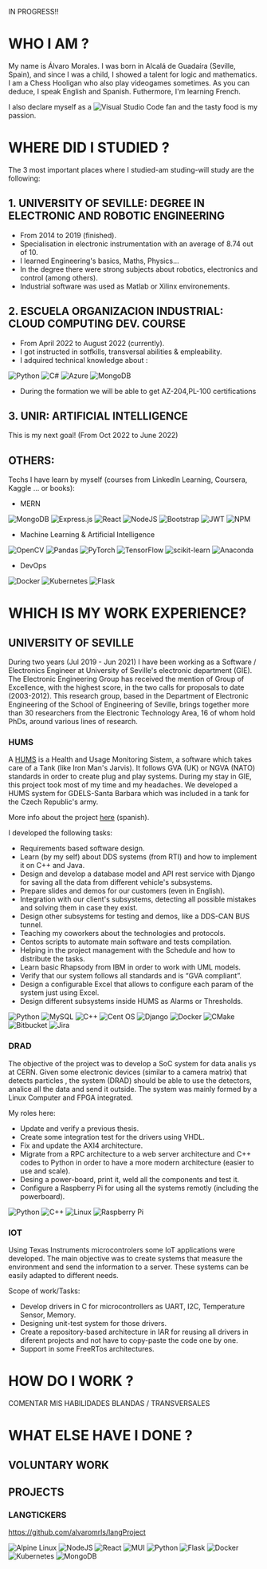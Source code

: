 IN PROGRESS!!
# WHO I AM ?
My name is Álvaro Morales. I was born in Alcalá de Guadaíra (Seville, Spain), and since I was a child, I showed a talent for logic and mathematics. I am a Chess Hooligan who also play videogames sometimes. As you can deduce, I speak English and Spanish. Futhermore, I'm learning French.

I also declare myself as a  ![Visual Studio Code](https://img.shields.io/badge/Visual%20Studio%20Code-0078d7.svg?style=for-the-badge&logo=visual-studio-code&logoColor=white)  fan and the tasty food is my passion.


# WHERE DID I STUDIED ?
The 3 most important places where I studied-am studing-will study are the following:
## 1. UNIVERSITY OF SEVILLE:  DEGREE IN ELECTRONIC AND ROBOTIC ENGINEERING
-  From 2014 to 2019 (finished).
- Specialisation in electronic instrumentation with an average of 8.74 out of 10.
- I learned Engineering's basics, Maths, Physics... 
- In the degree there were strong subjects about robotics, electronics and control (among others).
- Industrial software was used as Matlab or Xilinx environements.
## 2. ESCUELA ORGANIZACION INDUSTRIAL: CLOUD COMPUTING DEV. COURSE
- From April 2022 to August 2022 (currently).
- I got instructed in sotfkills, transversal abilities & empleability.
- I adquired technical knowledge about :

![Python](https://img.shields.io/badge/python-3670A0?style=for-the-badge&logo=python&logoColor=ffdd54) 
![C#](https://img.shields.io/badge/c%23-%23239120.svg?style=for-the-badge&logo=c-sharp&logoColor=white) 
![Azure](https://img.shields.io/badge/azure-%230072C6.svg?style=for-the-badge&logo=microsoftazure&logoColor=white)
![MongoDB](https://img.shields.io/badge/MongoDB-%234ea94b.svg?style=for-the-badge&logo=mongodb&logoColor=white)
- During the formation we will be able to get AZ-204,PL-100 certifications

## 3. UNIR: ARTIFICIAL INTELLIGENCE 
This is my next goal! (From Oct 2022 to June 2022)

## OTHERS:
Techs I have learn by myself (courses from LinkedIn Learning, Coursera, Kaggle ... or books):

- MERN

![MongoDB](https://img.shields.io/badge/MongoDB-%234ea94b.svg?style=for-the-badge&logo=mongodb&logoColor=white)
![Express.js](https://img.shields.io/badge/express.js-%23404d59.svg?style=for-the-badge&logo=express&logoColor=%2361DAFB)
![React](https://img.shields.io/badge/react-%2320232a.svg?style=for-the-badge&logo=react&logoColor=%2361DAFB)
![NodeJS](https://img.shields.io/badge/node.js-6DA55F?style=for-the-badge&logo=node.js&logoColor=white)
![Bootstrap](https://img.shields.io/badge/bootstrap-%23563D7C.svg?style=for-the-badge&logo=bootstrap&logoColor=white)
![JWT](https://img.shields.io/badge/JWT-black?style=for-the-badge&logo=JSON%20web%20tokens)
![NPM](https://img.shields.io/badge/NPM-%23000000.svg?style=for-the-badge&logo=npm&logoColor=white)

- Machine Learning & Artificial Intelligence

![OpenCV](https://img.shields.io/badge/opencv-%23white.svg?style=for-the-badge&logo=opencv&logoColor=white)
![Pandas](https://img.shields.io/badge/pandas-%23150458.svg?style=for-the-badge&logo=pandas&logoColor=white)
![PyTorch](https://img.shields.io/badge/PyTorch-%23EE4C2C.svg?style=for-the-badge&logo=PyTorch&logoColor=white)
![TensorFlow](https://img.shields.io/badge/TensorFlow-%23FF6F00.svg?style=for-the-badge&logo=TensorFlow&logoColor=white)
![scikit-learn](https://img.shields.io/badge/scikit--learn-%23F7931E.svg?style=for-the-badge&logo=scikit-learn&logoColor=white)
![Anaconda](https://img.shields.io/badge/Anaconda-%2344A833.svg?style=for-the-badge&logo=anaconda&logoColor=white)

- DevOps

![Docker](https://img.shields.io/badge/docker-%230db7ed.svg?style=for-the-badge&logo=docker&logoColor=white)
![Kubernetes](https://img.shields.io/badge/kubernetes-%23326ce5.svg?style=for-the-badge&logo=kubernetes&logoColor=white)
![Flask](https://img.shields.io/badge/flask-%23000.svg?style=for-the-badge&logo=flask&logoColor=white)


# WHICH IS MY WORK EXPERIENCE?
## UNIVERSITY OF SEVILLE

During two years (Jul 2019 - Jun 2021) I have been working as a Software / Electronics Engineer at University of Seville's electronic department (GIE). The Electronic Engineering Group has received the mention of Group of Excellence, with the highest score, in the two calls for proposals to date (2003-2012). This research group, based in the Department of Electronic Engineering of the School of Engineering of Seville, brings together more than 30
researchers from the Electronic Technology Area, 16 of whom hold PhDs, around various lines of research.

### HUMS
A [HUMS](https://www.omgwiki.org/ddsf/doku.php?id=ddsf:public:guidebook:03_user:07_gva) is a Health and Usage Monitoring Sistem, a software which takes care of a Tank (like Iron Man's Jarvis). It follows GVA (UK) or NGVA (NATO) standards in order to create plug and play systems. During my stay in GIE, this project took most of my time and my headaches. We developed a HUMS system for GDELS-Santa Barbara which was included in a tank for the Czech Republic's army.

More info about the project [here](https://www.infodefensa.com/texto-diario/mostrar/3166079/gdels-sbs-presenta-herramienta-predictiva-mantenimiento-vehiculos-basado-condicion) (spanish).

I developed the following tasks:
- Requirements based software design.
- Learn (by my self) about DDS systems (from RTI) and how to implement it on C++ and Java.
- Design and develop a database model and API rest service with Django for saving all the data from different vehicle's subsystems.
- Prepare slides and demos for our customers (even in English).
- Integration with our client's subsystems, detecting all possible mistakes and solving them in case they exist.
- Design other subsystems for testing and demos, like a DDS-CAN BUS tunnel.
- Teaching my coworkers about the technologies and protocols.
- Centos scripts to automate main software and tests compilation.
- Helping in the project management with the Schedule and how to distribute the tasks.
- Learn basic Rhapsody from IBM in order to work with UML models.
- Verify that our system follows all standards and is “GVA compliant”.
- Design a configurable Excel that allows to configure each param of the system just using Excel.
- Design different subsystems inside HUMS as Alarms or Thresholds.

![Python](https://img.shields.io/badge/python-3670A0?style=for-the-badge&logo=python&logoColor=ffdd54)
![MySQL](https://img.shields.io/badge/mysql-%2300f.svg?style=for-the-badge&logo=mysql&logoColor=white)
![C++](https://img.shields.io/badge/c++-%2300599C.svg?style=for-the-badge&logo=c%2B%2B&logoColor=white)
![Cent OS](https://img.shields.io/badge/cent%20os-002260?style=for-the-badge&logo=centos&logoColor=F0F0F0)
![Django](https://img.shields.io/badge/django-%23092E20.svg?style=for-the-badge&logo=django&logoColor=white)
![Docker](https://img.shields.io/badge/docker-%230db7ed.svg?style=for-the-badge&logo=docker&logoColor=white)
![CMake](https://img.shields.io/badge/CMake-%23008FBA.svg?style=for-the-badge&logo=cmake&logoColor=white)
![Bitbucket](https://img.shields.io/badge/bitbucket-%230047B3.svg?style=for-the-badge&logo=bitbucket&logoColor=white)
![Jira](https://img.shields.io/badge/jira-%230A0FFF.svg?style=for-the-badge&logo=jira&logoColor=white)

### DRAD
The objective of the project was to develop a SoC system for data analis ys at CERN. Given some electronic devices (similar to a camera matrix) that detects particles , the system (DRAD) should be able to use the detectors, analice all the data and send it outside. The system was mainly formed by a Linux Computer and FPGA integrated.

My roles here:
- Update and verify a previous thesis.
- Create some integration test for the drivers using VHDL.
- Fix and update the AXI4 architecture.
- Migrate from a RPC architecture to a web server architecture and C++ codes to
Python in order to have a more modern architecture (easier to use and scale).
- Desing a power-board, print it, weld all the components and test it.
- Configure a Raspberry Pi for using all the systems remotly (including the powerboard).

![Python](https://img.shields.io/badge/python-3670A0?style=for-the-badge&logo=python&logoColor=ffdd54)
![C++](https://img.shields.io/badge/c++-%2300599C.svg?style=for-the-badge&logo=c%2B%2B&logoColor=white)
![Linux](https://img.shields.io/badge/Linux-FCC624?style=for-the-badge&logo=linux&logoColor=black)
![Raspberry Pi](https://img.shields.io/badge/-RaspberryPi-C51A4A?style=for-the-badge&logo=Raspberry-Pi)

### IOT
Using Texas Instruments microcontrolers some IoT applications were developed. The main objective was to create systems that measure the environment and send the information to a server. These systems can be easily adapted to different needs.

Scope of work/Tasks:
- Develop drivers in C for microcontrollers as UART, I2C, Temperature Sensor, Memory.
- Designing unit-test system for those drivers.
- Create a repository-based architecture in IAR for reusing all drivers in diferent
projects and not have to copy-paste the code one by one.
- Support in some FreeRTos architectures.


# HOW DO I WORK ?
COMENTAR MIS HABILIDADES BLANDAS / TRANSVERSALES

# WHAT ELSE HAVE I DONE ?
## VOLUNTARY WORK

## PROJECTS
### LANGTICKERS
https://github.com/alvaromrls/langProject

![Alpine Linux](https://img.shields.io/badge/Alpine_Linux-%230D597F.svg?style=for-the-badge&logo=alpine-linux&logoColor=white)
![NodeJS](https://img.shields.io/badge/node.js-6DA55F?style=for-the-badge&logo=node.js&logoColor=white)
![React](https://img.shields.io/badge/react-%2320232a.svg?style=for-the-badge&logo=react&logoColor=%2361DAFB)
![MUI](https://img.shields.io/badge/MUI-%230081CB.svg?style=for-the-badge&logo=mui&logoColor=white)
![Python](https://img.shields.io/badge/python-3670A0?style=for-the-badge&logo=python&logoColor=ffdd54)
![Flask](https://img.shields.io/badge/flask-%23000.svg?style=for-the-badge&logo=flask&logoColor=white)
![Docker](https://img.shields.io/badge/docker-%230db7ed.svg?style=for-the-badge&logo=docker&logoColor=white)
![Kubernetes](https://img.shields.io/badge/kubernetes-%23326ce5.svg?style=for-the-badge&logo=kubernetes&logoColor=white)
![MongoDB](https://img.shields.io/badge/MongoDB-%234ea94b.svg?style=for-the-badge&logo=mongodb&logoColor=white)

